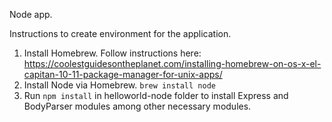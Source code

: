 Node app.

Instructions to create environment for the application.

1. Install Homebrew. Follow instructions here: https://coolestguidesontheplanet.com/installing-homebrew-on-os-x-el-capitan-10-11-package-manager-for-unix-apps/
2. Install Node via Homebrew. ```brew install node```
3. Run ```npm install``` in helloworld-node folder to install Express and BodyParser modules among other necessary modules.
